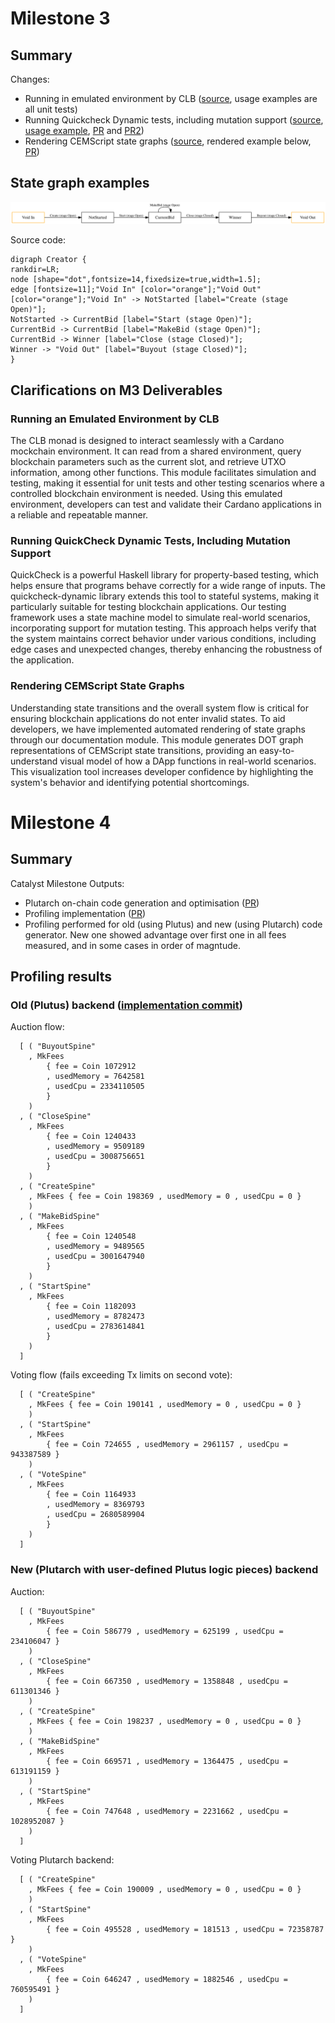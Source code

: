 # Milestone 3

## Summary

Changes:

* Running in emulated environment by CLB
  ([source](https://github.com/mlabs-haskell/cem-script/blob/master/src/Cardano/CEM/Monads/CLB.hs), usage examples are all unit tests)
* Running Quickcheck Dynamic tests, including mutation support
  ([source](https://github.com/mlabs-haskell/cem-script/blob/master/src/Cardano/CEM/Testing/StateMachine.hs),
  [usage example](https://github.com/mlabs-haskell/cem-script/blob/master/test/Dynamic.hs),
  [PR](https://github.com/mlabs-haskell/cem-script/pull/75) and [PR2](https://github.com/mlabs-haskell/cem-script/pull/89))
* Rendering CEMScript state graphs
  ([source](https://github.com/mlabs-haskell/cem-script/blob/master/src/Cardano/CEM/Documentation.hs), rendered example below,
  [PR](https://github.com/mlabs-haskell/cem-script/pull/33))

## State graph examples

![](./auction-state-graph.svg)


Source code:

```
digraph Creator {
rankdir=LR;
node [shape="dot",fontsize=14,fixedsize=true,width=1.5];
edge [fontsize=11];"Void In" [color="orange"];"Void Out" [color="orange"];"Void In" -> NotStarted [label="Create (stage Open)"];
NotStarted -> CurrentBid [label="Start (stage Open)"];
CurrentBid -> CurrentBid [label="MakeBid (stage Open)"];
CurrentBid -> Winner [label="Close (stage Closed)"];
Winner -> "Void Out" [label="Buyout (stage Closed)"];
}
```

## Clarifications on M3 Deliverables

### Running an Emulated Environment by CLB

The CLB monad is designed to interact seamlessly with a Cardano mockchain environment. It can read from a shared environment, query blockchain parameters such as the current slot, and retrieve UTXO information, among other functions. This module facilitates simulation and testing, making it essential for unit tests and other testing scenarios where a controlled blockchain environment is needed. Using this emulated environment, developers can test and validate their Cardano applications in a reliable and repeatable manner.

### Running QuickCheck Dynamic Tests, Including Mutation Support

QuickCheck is a powerful Haskell library for property-based testing, which helps ensure that programs behave correctly for a wide range of inputs. The quickcheck-dynamic library extends this tool to stateful systems, making it particularly suitable for testing blockchain applications. Our testing framework uses a state machine model to simulate real-world scenarios, incorporating support for mutation testing. This approach helps verify that the system maintains correct behavior under various conditions, including edge cases and unexpected changes, thereby enhancing the robustness of the application.

### Rendering CEMScript State Graphs

Understanding state transitions and the overall system flow is critical for ensuring blockchain applications do not enter invalid states. To aid developers, we have implemented automated rendering of state graphs through our documentation module. This module generates DOT graph representations of CEMScript state transitions, providing an easy-to-understand visual model of how a DApp functions in real-world scenarios. This visualization tool increases developer confidence by highlighting the system's behavior and identifying potential shortcomings.

# Milestone 4

## Summary

Catalyst Milestone Outputs:

* Plutarch on-chain code generation and optimisation ([PR](https://github.com/mlabs-haskell/cem-script/pull/94))
* Profiling implementation ([PR](https://github.com/mlabs-haskell/cem-script/pull/95))
* Profiling performed for old (using Plutus) and new (using Plutarch) code generator.
  New one showed advantage over first one in all fees measured, and in some cases in order of magntude.

## Profiling results

### Old (Plutus) backend ([implementation commit](https://github.com/mlabs-haskell/cem-script/tree/7e39ee5cbb8b512f873de05af3573bda1355d0aa))

Auction flow:

```
  [ ( "BuyoutSpine"
    , MkFees
        { fee = Coin 1072912
        , usedMemory = 7642581
        , usedCpu = 2334110505
        }
    )
  , ( "CloseSpine"
    , MkFees
        { fee = Coin 1240433
        , usedMemory = 9509189
        , usedCpu = 3008756651
        }
    )
  , ( "CreateSpine"
    , MkFees { fee = Coin 198369 , usedMemory = 0 , usedCpu = 0 }
    )
  , ( "MakeBidSpine"
    , MkFees
        { fee = Coin 1240548
        , usedMemory = 9489565
        , usedCpu = 3001647940
        }
    )
  , ( "StartSpine"
    , MkFees
        { fee = Coin 1182093
        , usedMemory = 8782473
        , usedCpu = 2783614841
        }
    )
  ]
```

Voting flow (fails exceeding Tx limits on second vote):

```
  [ ( "CreateSpine"
    , MkFees { fee = Coin 190141 , usedMemory = 0 , usedCpu = 0 }
    )
  , ( "StartSpine"
    , MkFees
        { fee = Coin 724655 , usedMemory = 2961157 , usedCpu = 943387589 }
    )
  , ( "VoteSpine"
    , MkFees
        { fee = Coin 1164933
        , usedMemory = 8369793
        , usedCpu = 2680589904
        }
    )
  ]
```

### New (Plutarch with user-defined Plutus logic pieces) backend

Auction: 

```
  [ ( "BuyoutSpine"
    , MkFees
        { fee = Coin 586779 , usedMemory = 625199 , usedCpu = 234106047 }
    )
  , ( "CloseSpine"
    , MkFees
        { fee = Coin 667350 , usedMemory = 1358848 , usedCpu = 611301346 }
    )
  , ( "CreateSpine"
    , MkFees { fee = Coin 198237 , usedMemory = 0 , usedCpu = 0 }
    )
  , ( "MakeBidSpine"
    , MkFees
        { fee = Coin 669571 , usedMemory = 1364475 , usedCpu = 613191159 }
    )
  , ( "StartSpine"
    , MkFees
        { fee = Coin 747648 , usedMemory = 2231662 , usedCpu = 1028952087 }
    )
  ]
```

Voting Plutarch backend:

```
  [ ( "CreateSpine"
    , MkFees { fee = Coin 190009 , usedMemory = 0 , usedCpu = 0 }
    )
  , ( "StartSpine"
    , MkFees
        { fee = Coin 495528 , usedMemory = 181513 , usedCpu = 72358787 }
    )
  , ( "VoteSpine"
    , MkFees
        { fee = Coin 646247 , usedMemory = 1882546 , usedCpu = 760595491 }
    )
  ]
```
